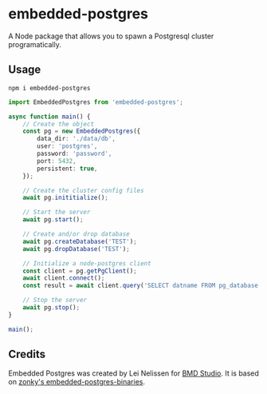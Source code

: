 # embedded-postgres
A Node package that allows you to spawn a Postgresql cluster programatically.

## Usage
```
npm i embedded-postgres
```

```ts
import EmbeddedPostgres from 'embedded-postgres';

async function main() {
    // Create the object
    const pg = new EmbeddedPostgres({
        data_dir: './data/db',
        user: 'postgres',
        password: 'password',
        port: 5432,
        persistent: true,
    });

    // Create the cluster config files
    await pg.inititialize();

    // Start the server
    await pg.start();

    // Create and/or drop database
    await pg.createDatabase('TEST');
    await pg.dropDatabase('TEST');

    // Initialize a node-postgres client
    const client = pg.getPgClient();
    await client.connect();
    const result = await client.query('SELECT datname FROM pg_database');

    // Stop the server
    await pg.stop();
}

main();
```


## Credits
Embedded Postgres was created by Lei Nelissen for [BMD
Studio](https://bmd.studio). It is based on [zonky's embedded-postgres-binaries](https://github.com/zonkyio/embedded-postgres).
